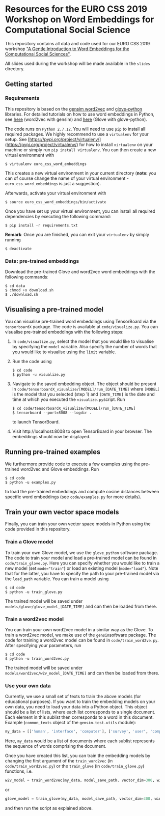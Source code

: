 # Resources for the EURO CSS 2019 Workshop on Word Embeddings for Computational Social Science

This repository contains all data and code used for our EURO CSS 2019 workshop ["A Gentle Introduction to Word Embeddings for the Computational Social Sciences"](https://maximilianmozes.github.io/word-embeddings-workshop/).

All slides used during the workshop will be made available in the `slides` directory.

## Getting started

### Requirements
This repository is based on the [gensim word2vec](https://radimrehurek.com/gensim/models/word2vec.html) and [glove-python](https://github.com/maciejkula/glove-python) libraries. For detailed tutorials on how to use word embeddings in Python, see [here](https://towardsdatascience.com/a-beginners-guide-to-word-embedding-with-gensim-word2vec-model-5970fa56cc92) (word2vec with gensim) and [here](https://medium.com/analytics-vidhya/word-vectorization-using-glove-76919685ee0b) (Glove with glove-python). 

The code runs on `Python 2.7.12`. You will need to use `pip` to install all required packages. We highly recommend to use a `virtualenv` for your setup. See [https://pypi.org/project/virtualenv/](https://pypi.org/project/virtualenv/) for how to install `virtualenv` on your machine or simply run `pip install virtualenv`. You can then create a new virtual environment with

```
$ virtualenv euro_css_word_embeddings
```

This creates a new virtual environment in your current directory (**note**: you can of course change the name of your virtual environment - `euro_css_word_embeddings` is just a suggestion). 

Afterwards, activate your virtual environment with

```
$ source euro_css_word_embeddings/bin/activate
```

Once you have set up your virtual environment, you can install all required dependencies by executing the following command:

```
$ pip install -r requirements.txt
```

**Remark**: Once you are finished, you can exit your `virtualenv` by simply running

```
$ deactivate
```

### Data: pre-trained embeddings

Download the pre-trained Glove and word2vec word embeddings with the following commands:

```
$ cd data
$ chmod +x download.sh
$ ./download.sh
```

## Visualising a pre-trained model

You can visualise pre-trained word embeddings using TensorBoard via the `tensorboardX` package. The code is available at `code/visualize.py`. You can visualise pre-trained embeddings with the following steps:

1. In `code/visualize.py`, select the model that you would like to visualise by specifying the `model` variable. Also specify the number of words that you would like to visualise using the `limit` variable.

2. Run the code using

   ```
   $ cd code
   $ python -u visualize.py
   ```

3. Navigate to the saved embedding object. The object should be present in `code/tensorboardX_visualize/[MODEL]/run_[DATE_TIME]` where `[MODEL]` is the model that you selected (step 1) and `[DATE_TIME]` is the date and time at which you executed the `visualize.py`script. Run

   ```
   $ cd code/tensorboardX_visualize/[MODEL]/run_[DATE_TIME]
   $ tensorboard --port=8008 --logdir .
   ```

   to launch TensorBoard.

4. Visit http://localhost:8008 to open TensorBoard in your browser. The embeddings should now be displayed.

## Running pre-trained examples

We furthermore provide code to execute a few examples using the pre-trained word2vec and Glove embeddings. Run

```
$ cd code
$ python -u examples.py
```

to load the pre-trained embeddings and compute cosine distances between specific word embeddings (see `code/examples.py` for more details).

## Train your own vector space models

Finally, you can train your own vector space models in Python using the code provided in this repository.

### Train a Glove model

To train your own Glove model, we use the `glove_python` software package. The code to train your model and load a pre-trained model can be found in `code/train_glove.py`. Here you can specify whether you would like to train a new model (set `mode="train"`) or load an existing model (`mode="load"`). Note that for the latter, you have to specify the path to your pre-trained model via the `load_path` variable. You can train a model using

```
$ cd code
$ python -u train_glove.py
```

The trained model will be saved under `models/glove/glove_model_[DATE_TIME]` and can then be loaded from there.

### Train a word2vec model

You can train your own word2vec model in a similar way as the Glove. To train a word2vec model, we make use of the `gensim`software package. The code for training a word2vec model can be found in `code/train_word2ve.py`. After specifying your parameters, run 

```
$ cd code
$ python -u train_word2vec.py
```

The trained model will be saved under `models/word2vec/w2v_model_[DATE_TIME]` and can then be loaded from there.

### Use your own data

Currently, we use a small set of texts to train the above models (for educational purposes). If you want to train the embedding models on your own data, you need to load your data into a Python object. This object should be a list of lists, where each list corresponds to a single document. Each element in this sublist then corresponds to a word in this document. Example (`common_texts` object of the `gensim.test.utils` module):

```python
my_data = [['human', 'interface', 'computer'], ['survey', 'user', 'computer', 'system', 'response', 'time'], ['eps', 'user', 'interface', 'system'], ['system', 'human', 'system', 'eps'], ['user', 'response', 'time'], ['trees'], ['graph', 'trees'], ['graph', 'minors', 'trees'], ['graph', 'minors', 'survey']]
```

Here, `my_data` would be a list of documents where each sublist represents the sequence of words comprising the document. 

Once you have created this list, you can train the embedding models by changing the first argument of the `train_word2vec` (in `code/train_word2vec.py`) or the `train_glove` (in `code/train_glove.py`) functions, i.e.

```python
w2v_model = train_word2vec(my_data, model_save_path, vector_dim=300, window_size=5)
```

or 

````python
glove_model = train_glove(my_data, model_save_path, vector_dim=300, window_size=5)
````

and then run the script as explained above.



 

 